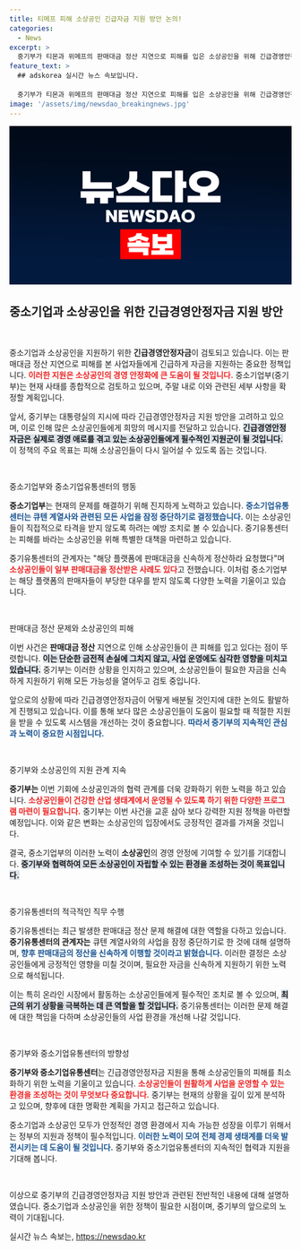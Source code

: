 ```yaml
---
title: 티메프 피해 소상공인 긴급자금 지원 방안 논의!
categories:
  - News
excerpt: >
  중기부가 티몬과 위메프의 판매대금 정산 지연으로 피해를 입은 소상공인을 위해 긴급경영안정자금 지원을 검토하고 있다. 대통령실도 상황을 예의주시하며 소상공인 보호에 최선을 다할 것이라 밝혔다.
feature_text: >
  ## adskorea 실시간 뉴스 속보입니다.

  중기부가 티몬과 위메프의 판매대금 정산 지연으로 피해를 입은 소상공인을 위해 긴급경영안정자금 지원을 검토하고 있다. 대통령실도 상황을 예의주시하며 소상공인 보호에 최선을 다할 것이라 밝혔다.
image: '/assets/img/newsdao_breakingnews.jpg'
---
```


<p><img src="/assets/img/newsdao_breakingnews.jpg" alt="adskorea 속보" /></p>

<h2 data-ke-size="size26">중소기업과 소상공인을 위한 긴급경영안정자금 지원 방안</h2>

<p data-ke-size="size16">&nbsp;</p>

<p>중소기업과 소상공인을 지원하기 위한 <b>긴급경영안정자금</b>이 검토되고 있습니다. 이는 판매대금 정산 지연으로 피해를 본 사업자들에게 긴급하게 자금을 지원하는 중요한 정책입니다. <b><span style="color: #ee2323;">이러한 지원은 소상공인의 경영 안정화에 큰 도움이 될 것입니다.</span></b> 중소기업부(중기부)는 현재 사태를 종합적으로 검토하고 있으며, 주말 내로 이와 관련된 세부 사항을 확정할 계획입니다. </p>

<p>앞서, 중기부는 대통령실의 지시에 따라 긴급경영안정자금 지원 방안을 고려하고 있으며, 이로 인해 많은 소상공인들에게 희망의 메시지를 전달하고 있습니다. <b><span style="background-color: #21538527;">긴급경영안정자금은 실제로 경영 애로를 겪고 있는 소상공인들에게 필수적인 지원군이 될 것입니다.</span></b> 이 정책의 주요 목표는 피해 소상공인들이 다시 일어설 수 있도록 돕는 것입니다.</p>

<p data-ke-size="size16">&nbsp;</p>

<p>중소기업부와 중소기업유통센터의 행동</p>

<p><b>중소기업부</b>는 현재의 문제를 해결하기 위해 진지하게 노력하고 있습니다. <b><span style="color: #1a5490;">중소기업유통센터는 큐텐 계열사와 관련된 모든 사업을 잠정 중단하기로 결정했습니다.</span></b> 이는 소상공인들이 직접적으로 타격을 받지 않도록 하려는 예방 조치로 볼 수 있습니다. 중기유통센터는 피해를 바라는 소상공인을 위해 특별한 대책을 마련하고 있습니다.</p>

<p>중기유통센터의 관계자는 "해당 플랫폼에 판매대금을 신속하게 정산하라 요청했다"며 <b><span style="color: #ee2323;">소상공인들이 일부 판매대금을 정산받은 사례도 있다</span></b>고 전했습니다. 이처럼 중소기업부는 해당 플랫폼의 판매자들이 부당한 대우를 받지 않도록 다양한 노력을 기울이고 있습니다.</p>

<p data-ke-size="size16">&nbsp;</p>

<p>판매대금 정산 문제와 소상공인의 피해</p>

<p>이번 사건은 <b>판매대금 정산</b> 지연으로 인해 소상공인들이 큰 피해를 입고 있다는 점이 뚜렷합니다. <b><span style="background-color: #21538527;">이는 단순한 금전적 손실에 그치지 않고, 사업 운영에도 심각한 영향을 미치고 있습니다.</span></b> 중기부는 이러한 상황을 인지하고 있으며, 소상공인들이 필요한 자금을 신속하게 지원하기 위해 모든 가능성을 열어두고 검토 중입니다.</p>

<p>앞으로의 상황에 따라 긴급경영안정자금이 어떻게 배분될 것인지에 대한 논의도 활발하게 진행되고 있습니다. 이를 통해 보다 많은 소상공인들이 도움이 필요할 때 적절한 지원을 받을 수 있도록 시스템을 개선하는 것이 중요합니다. <b><span style="color: #1a5490;">따라서 중기부의 지속적인 관심과 노력이 중요한 시점입니다.</span></b></p>

<p data-ke-size="size16">&nbsp;</p>

<p>중기부와 소상공인의 지원 관계 지속</p>

<p><b>중기부는</b> 이번 기회에 소상공인과의 협력 관계를 더욱 강화하기 위한 노력을 하고 있습니다. <b><span style="color: #ee2323;">소상공인들이 건강한 산업 생태계에서 운영될 수 있도록 하기 위한 다양한 프로그램 마련이 필요합니다.</span></b> 중기부는 이번 사건을 교훈 삼아 보다 강력한 지원 정책을 마련할 예정입니다. 이와 같은 변화는 소상공인의 입장에서도 긍정적인 결과를 가져올 것입니다.</p>

<p>결국, 중소기업부의 이러한 노력이 <b>소상공인</b>의 경영 안정에 기여할 수 있기를 기대합니다. <b><span style="background-color: #21538527;">중기부와 협력하여 모든 소상공인이 자립할 수 있는 환경을 조성하는 것이 목표입니다.</span></b> </p>

<p data-ke-size="size16">&nbsp;</p>

<p>중기유통센터의 적극적인 직무 수행</p>

<p>중기유통센터는 최근 발생한 판매대금 정산 문제 해결에 대한 역할을 다하고 있습니다. <b>중기유통센터의 관계자는</b> 큐텐 계열사와의 사업을 잠정 중단하기로 한 것에 대해 설명하며, <b><span style="color: #1a5490;">향후 판매대금의 정산을 신속하게 이행할 것이라고 밝혔습니다.</span></b> 이러한 결정은 소상공인들에게 긍정적인 영향을 미칠 것이며, 필요한 자금을 신속하게 지원하기 위한 노력으로 해석됩니다.</p>

<p>이는 특히 온라인 시장에서 활동하는 소상공인들에게 필수적인 조치로 볼 수 있으며, <b><span style="background-color: #21538527;">최근의 위기 상황을 극복하는 데 큰 역할을 할 것입니다.</span></b> 중기유통센터는 이러한 문제 해결에 대한 책임을 다하며 소상공인들의 사업 환경을 개선해 나갈 것입니다.</p>

<p data-ke-size="size16">&nbsp;</p>

<p>중기부와 중소기업유통센터의 방향성</p>

<p><b>중기부와 중소기업유통센터</b>는 긴급경영안정자금 지원을 통해 소상공인들의 피해를 최소화하기 위한 노력을 기울이고 있습니다. <b><span style="color: #ee2323;">소상공인들이 원활하게 사업을 운영할 수 있는 환경을 조성하는 것이 무엇보다 중요합니다.</span></b> 중기부는 현재의 상황을 깊이 있게 분석하고 있으며, 향후에 대한 명확한 계획을 가지고 접근하고 있습니다.</p>

<p>중소기업과 소상공인 모두가 안정적인 경영 환경에서 지속 가능한 성장을 이루기 위해서는 정부의 지원과 정책이 필수적입니다. <b><span style="color: #1a5490;">이러한 노력이 모여 전체 경제 생태계를 더욱 발전시키는 데 도움이 될 것입니다.</span></b> 중기부와 중소기업유통센터의 지속적인 협력과 지원을 기대해 봅니다.</p>

<p data-ke-size="size16">&nbsp;</p>

<p>이상으로 중기부의 긴급경영안정자금 지원 방안과 관련된 전반적인 내용에 대해 설명하였습니다. 중소기업과 소상공인을 위한 정책이 필요한 시점이며, 중기부의 앞으로의 노력이 기대됩니다.</p>
실시간 뉴스 속보는, <a href="https://newsdao.kr" rel="dofollow">https://newsdao.kr</a>


